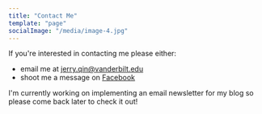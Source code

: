 ```yaml
---
title: "Contact Me"
template: "page"
socialImage: "/media/image-4.jpg"
---
```


If you're interested in contacting me please either:

<ul>
	<li>email me at <a href="mailto: jerry.qin@vanderbilt.edu>">jerry.qin@vanderbilt.edu</a></li>
	<li>shoot me a message on <a href="https://www.facebook.com/jerryqin124/">Facebook</a> </li>
</ul>

I'm currently working on implementing an email newsletter for my blog so please come back later to check it out!